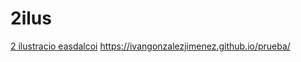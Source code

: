 # 2ilus
<a href="https://magdaarques.github.io/2ilus/">2 ilustracio easdalcoi</a>
https://ivangonzalezjimenez.github.io/prueba/
